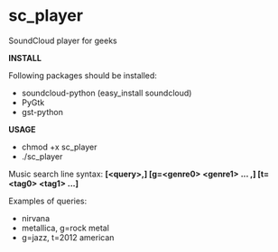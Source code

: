 sc_player
=========

SoundCloud player for geeks


<b>INSTALL</b>

Following packages should be installed:

- soundcloud-python (easy_install soundcloud)
- PyGtk
- gst-python


<b>USAGE</b>

- chmod +x sc_player
- ./sc_player

Music search line syntax:
<b>    [\<query\>,] [g=\<genre0\> \<genre1\> ... ,] [t=\<tag0\> \<tag1\> ...]
</b>

Examples of queries:
- nirvana
- metallica, g=rock metal
- g=jazz, t=2012 american
